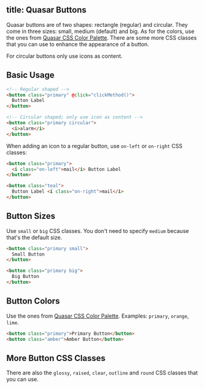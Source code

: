 title: Quasar Buttons
---
Quasar buttons are of two shapes: rectangle (regular) and circular. They come in three sizes: small, medium (default) and big. As for the colors, use the ones from [Quasar CSS Color Palette](/api/css-color-palette.html). There are some more CSS classes that you can use to enhance the appearance of a button.

<input type="hidden" data-fullpage-demo="buttons">

For circular buttons only use icons as content.

## Basic Usage

```html
<!-- Regular shaped -->
<button class="primary" @click="clickMethod()">
  Button Label
</button>

<!-- Circular shaped; only use icon as content -->
<button class="primary circular">
  <i>alarm</i>
</button>
```

When adding an icon to a regular button, use `on-left` or `on-right` CSS classes:
``` html
<button class="primary">
  <i class="on-left">mail</i> Button Label
</button>

<button class="teal">
  Button Label <i class="on-right">mail</i>
</button>
```

## Button Sizes
Use `small` or `big` CSS classes. You don't need to specify `medium` because that's the default size.

```html
<button class="primary small">
  Small Button
</button>

<button class="primary big">
  Big Button
</button>
```

## Button Colors
Use the ones from [Quasar CSS Color Palette](/api/css-color-palette.html). Examples: `primary`, `orange`, `lime`.

```html
<button class="primary">Primary Button</button>
<button class="amber">Amber Button</button>
```

## More Button CSS Classes
There are also the `glossy`, `raised`, `clear`, `outline` and `round` CSS classes that you can use.
